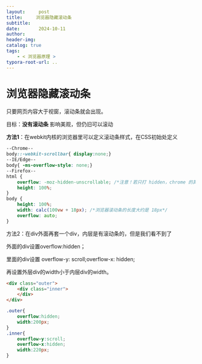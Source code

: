 ```yaml
---
layout:     post
title:     浏览器隐藏滚动条
subtitle:  
date:       2024-10-11
author:     
header-img: 
catalog: true
tags:
    - < 浏览器原理 >
typora-root-url: ..
---
```




# 浏览器隐藏滚动条

只要网页内容大于视窗，滚动条就会出现。

目标：**没有滚动条** 影响美观，但仍旧可以滚动

**方法1**：在webkit内核的浏览器里可以定义滚动条样式，在CSS初始处定义

```css
--Chrome--
body::-webkit-scrollbar{ display:none;}
--IE/Edge--
body{ -ms-overflow-style: none;}
--Firefox--
html {
    overflow: -moz-hidden-unscrollable; /*注意！若只打 hidden，chrome 的其它 hidden 会出问题*/
    height: 100%;
}
body {
    height: 100%;
    width: calc(100vw + 18px); /*浏览器滚动条的长度大约是 18px*/
    overflow: auto;
}
```

方法2：在div外面再套一个div，内层是有滚动条的，但是我们看不到了

外面的div设置overflow:hidden；

里面的div设置 overflow-y: scroll;overflow-x: hidden;

再设置外层div的width小于内层div的width。

```html
<div class="outer">
    <div class="inner">     
    </div>
</div>
```

```css
.outer{
	overflow:hidden;
    width:200px;
}
.inner{
    overflow-y:scroll;
    overflow-x:hidden;
    width:220px;
}
```

